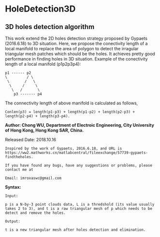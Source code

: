 # HoleDetection3D
## 3D holes detection algorithm 

This work extend the 2D holes detection strategy proposed by Gypaets (2016.6.18) to 3D situation. Here, we propose the conectivity length of a local manifold to replace the area of polygon to detect the irragular triangular mesh patches which should be the holes. It achieves pretty good performance in finding holes in 3D situation. Example of the conectivity length of a local manifold (p1p2p3p4): 

    p1 ------ p2    
    \         / \   
     \       /   \
      \     /     \
       \   /       \
        p3 ------- p4 

The connectivity length of above manifold is calculated as follows,   

    Conlen(p3) = length(p1-p3) + length(p1-p2) + length(p2-p3) + length(p2-p4) + length(p3-p4).   
    
**Author: Chong WU, Department of Electroic Engineering, City University of Hong Kong, Hong Kong SAR, China.**  

Released Date: 2018.10.16   
        
    Inspired by the work of Gypaets, 2016.6.18, and URL is    
    https://ww2.mathworks.cn/matlabcentral/fileexchange/57739-gypaets-findtheholes.
    
    If you have found any bugs, have any suggestions or problems, please contact me at 
    
    Email: imroxaswc@gmail.com

**Syntax:**  
        
    Input:    
    
    p is a N-by-3 point clouds data, L is a thredshold (its value usually takes 2 to 3), and t is a raw triangular mesh of p which needs to be detect and remove the holes.
    
    Output:     
    
    t is a new triangular mesh after holes detection and elimination.
